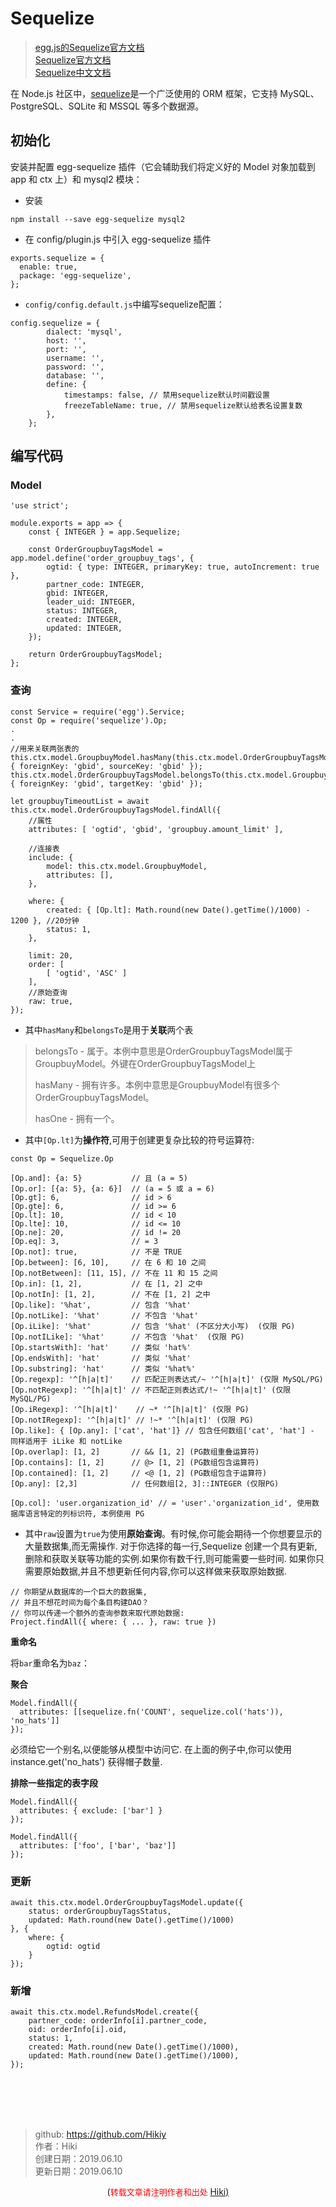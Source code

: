 # Sequelize
> [egg.js的Sequelize官方文档](https://eggjs.org/zh-cn/tutorials/sequelize.html)  
> [Sequelize官方文档](http://docs.sequelizejs.com/)  
> [Sequelize中文文档](https://github.com/demopark/sequelize-docs-Zh-CN)

在 Node.js 社区中，[sequelize](http://docs.sequelizejs.com/)是一个广泛使用的 ORM 框架，它支持 MySQL、PostgreSQL、SQLite 和 MSSQL 等多个数据源。

## 初始化
安装并配置 egg-sequelize 插件（它会辅助我们将定义好的 Model 对象加载到 app 和 ctx 上）和 mysql2 模块：

- 安装
```
npm install --save egg-sequelize mysql2
```

- 在 config/plugin.js 中引入 egg-sequelize 插件
```
exports.sequelize = {
  enable: true,
  package: 'egg-sequelize',
};
```

- `config/config.default.js`中编写sequelize配置：
```
config.sequelize = {
        dialect: 'mysql',
        host: '',
        port: '',
        username: '',
        password: '',
        database: '',
        define: {
            timestamps: false, // 禁用sequelize默认时间戳设置
            freezeTableName: true, // 禁用sequelize默认给表名设置复数
        },
    };
```
## 编写代码
### Model
```
'use strict';

module.exports = app => {
    const { INTEGER } = app.Sequelize;
  
    const OrderGroupbuyTagsModel = app.model.define('order_groupbuy_tags', {
        ogtid: { type: INTEGER, primaryKey: true, autoIncrement: true },
        partner_code: INTEGER,
        gbid: INTEGER,
        leader_uid: INTEGER,
        status: INTEGER,
        created: INTEGER,
        updated: INTEGER,
    });

    return OrderGroupbuyTagsModel;
};

```
### 查询
```
const Service = require('egg').Service;
const Op = require('sequelize').Op;
.
.
//用来关联两张表的
this.ctx.model.GroupbuyModel.hasMany(this.ctx.model.OrderGroupbuyTagsModel, { foreignKey: 'gbid', sourceKey: 'gbid' });
this.ctx.model.OrderGroupbuyTagsModel.belongsTo(this.ctx.model.GroupbuyModel, { foreignKey: 'gbid', targetKey: 'gbid' });

let groupbuyTimeoutList = await this.ctx.model.OrderGroupbuyTagsModel.findAll({
    //属性
    attributes: [ 'ogtid', 'gbid', 'groupbuy.amount_limit' ],
    
    //连接表
    include: {
        model: this.ctx.model.GroupbuyModel,
        attributes: [],
    },
    
    where: {
        created: { [Op.lt]: Math.round(new Date().getTime()/1000) - 1200 }, //20分钟
        status: 1,
    },
    
    limit: 20,
    order: [
        [ 'ogtid', 'ASC' ]
    ],
    //原始查询
    raw: true,
});
```
- 其中`hasMany`和`belongsTo`是用于**关联**两个表

> belongsTo - 属于。本例中意思是OrderGroupbuyTagsModel属于GroupbuyModel。外键在OrderGroupbuyTagsModel上
>
> hasMany - 拥有许多。本例中意思是GroupbuyModel有很多个OrderGroupbuyTagsModel。
>
> hasOne - 拥有一个。



- 其中`[Op.lt]`为**操作符**,可用于创建更复杂比较的符号运算符:
```
const Op = Sequelize.Op

[Op.and]: {a: 5}           // 且 (a = 5)
[Op.or]: [{a: 5}, {a: 6}]  // (a = 5 或 a = 6)
[Op.gt]: 6,                // id > 6
[Op.gte]: 6,               // id >= 6
[Op.lt]: 10,               // id < 10
[Op.lte]: 10,              // id <= 10
[Op.ne]: 20,               // id != 20
[Op.eq]: 3,                // = 3
[Op.not]: true,            // 不是 TRUE
[Op.between]: [6, 10],     // 在 6 和 10 之间
[Op.notBetween]: [11, 15], // 不在 11 和 15 之间
[Op.in]: [1, 2],           // 在 [1, 2] 之中
[Op.notIn]: [1, 2],        // 不在 [1, 2] 之中
[Op.like]: '%hat',         // 包含 '%hat'
[Op.notLike]: '%hat'       // 不包含 '%hat'
[Op.iLike]: '%hat'         // 包含 '%hat' (不区分大小写)  (仅限 PG)
[Op.notILike]: '%hat'      // 不包含 '%hat'  (仅限 PG)
[Op.startsWith]: 'hat'     // 类似 'hat%'
[Op.endsWith]: 'hat'       // 类似 '%hat'
[Op.substring]: 'hat'      // 类似 '%hat%'
[Op.regexp]: '^[h|a|t]'    // 匹配正则表达式/~ '^[h|a|t]' (仅限 MySQL/PG)
[Op.notRegexp]: '^[h|a|t]' // 不匹配正则表达式/!~ '^[h|a|t]' (仅限 MySQL/PG)
[Op.iRegexp]: '^[h|a|t]'    // ~* '^[h|a|t]' (仅限 PG)
[Op.notIRegexp]: '^[h|a|t]' // !~* '^[h|a|t]' (仅限 PG)
[Op.like]: { [Op.any]: ['cat', 'hat']} // 包含任何数组['cat', 'hat'] - 同样适用于 iLike 和 notLike
[Op.overlap]: [1, 2]       // && [1, 2] (PG数组重叠运算符)
[Op.contains]: [1, 2]      // @> [1, 2] (PG数组包含运算符)
[Op.contained]: [1, 2]     // <@ [1, 2] (PG数组包含于运算符)
[Op.any]: [2,3]            // 任何数组[2, 3]::INTEGER (仅限PG)

[Op.col]: 'user.organization_id' // = 'user'.'organization_id', 使用数据库语言特定的列标识符, 本例使用 PG
```
- 其中`raw`设置为`true`为使用**原始查询**。有时候,你可能会期待一个你想要显示的大量数据集,而无需操作. 对于你选择的每一行,Sequelize 创建一个具有更新,删除和获取关联等功能的实例.如果你有数千行,则可能需要一些时间. 如果你只需要原始数据,并且不想更新任何内容,你可以这样做来获取原始数据.
```
// 你期望从数据库的一个巨大的数据集,
// 并且不想花时间为每个条目构建DAO？
// 你可以传递一个额外的查询参数来取代原始数据:
Project.findAll({ where: { ... }, raw: true })
```
**重命名**

将`bar`重命名为`baz`：

**聚合**
```
Model.findAll({
  attributes: [[sequelize.fn('COUNT', sequelize.col('hats')), 'no_hats']]
});
```
必须给它一个别名,以便能够从模型中访问它. 在上面的例子中,你可以使用 instance.get('no_hats') 获得帽子数量.

**排除一些指定的表字段**
```
Model.findAll({
  attributes: { exclude: ['bar'] }
});
```

```
Model.findAll({
  attributes: ['foo', ['bar', 'baz']]
});
```
### 更新
```
await this.ctx.model.OrderGroupbuyTagsModel.update({
    status: orderGroupbuyTagsStatus,
    updated: Math.round(new Date().getTime()/1000)
}, {
    where: {
        ogtid: ogtid
    }
});
```

### 新增
```
await this.ctx.model.RefundsModel.create({
    partner_code: orderInfo[i].partner_code,
    oid: orderInfo[i].oid,
    status: 1,
    created: Math.round(new Date().getTime()/1000),
    updated: Math.round(new Date().getTime()/1000),
});
```

<br /><br /><br /><br />
> github: https://github.com/Hikiy  
> 作者：Hiki  
> 创建日期：2019.06.10  
> 更新日期：2019.06.10

<center>(<font color=red size=2>转载文章请注明作者和出处 </font><a href="https://github.com/Hikiy">Hiki)</a></center>  